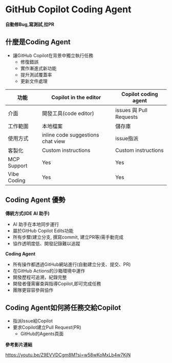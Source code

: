 # GitHub Copilot Coding Agent
**自動修Bug,寫測試,拉PR**

## 什麼是Coding Agent

- 讓GitHub Copilot在背景中獨立執行任務
	- 修復錯誤
	- 實作漸進式新功能
	- 提升測試覆蓋率
	- 更新文件處理


| 功能 | Copilot in the editor | Copilot coding agent |
|--- |--- |--- |
| 介面 | 開發工具(code editor)  | issues 與 Pull Requests |
| 工作範圍 | 本地檔案 | 儲存庫 |
| 使用方式 | inline code suggestions chat view | issue指派 |
| 客製化 | Custom instructions | Custom instructions |
| MCP Support | Yes | Yes |
| Vibe Coding | Yes | Yes |


## Coding Agent 優勢

**傳統方式(IDE AI 助手)**

- AI 助手在本地同步運行
- 屬於GitHub Copilot Edits功能
- 所有步驟(建立分支, 撰寫commit, 建立PR等)需手動完成
- 協作透明度低、開發記錄難以追蹤

**Coding Agent**

- 所有操作都透過GitHub網站進行(自動建立分支、提交、PR)
- 在GitHub Actions的沙箱環境中運作
- 開發歷程可追溯，紀錄完整
- 開發者僅需審查與指導Copilot,即可完成任務
- 團隊更容容參與協作

## Coding Agent如何將任務交給Copilot

- 指派Issue給Copilot
- 要求Copilot建立Pull Request(PR)
	- GitHub的Agents頁面

**參考影片連結**

https://youtu.be/Z9EVVDCgm8M?si=w58wKoMxLb4w7KjN



 

